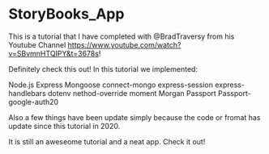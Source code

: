 # StoryBooks_App

This is a tutorial that I have completed with @BradTraversy from his Youtube Channel https://www.youtube.com/watch?v=SBvmnHTQIPY&t=3678s!

Definitely check this out! In this tutorial we implemented:

Node.js
Express
Mongoose
connect-mongo
express-session
express-handlebars
dotenv
nethod-override
moment
Morgan
Passport
Passport-google-auth20

Also a few things have been update simply because the code or fromat has update since this tutorial in 2020. 

It is still an aweseome tutorial and a neat app. Check it out!
